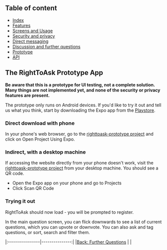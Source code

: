 ## Table of content
* [Index](https://righttoaskorg.github.io/righttoask-docs/index)
* [Features](https://righttoaskorg.github.io/righttoask-docs/Features)
* [Screens and Usage](https://righttoaskorg.github.io/righttoask-docs/ScreensAndUsage)
* [Security and privacy](https://righttoaskorg.github.io/righttoask-docs/SecurityAndPrivacy)
* [Direct messaging](https://righttoaskorg.github.io/righttoask-docs/DMs)
* [Discussion and further questions](https://righttoaskorg.github.io/righttoask-docs/DiscussionAndFurtherQuestions)
* [Prototype](https://righttoaskorg.github.io/righttoask-docs/Prototype)
* [API](https://righttoaskorg.github.io/righttoask-docs/API)

## The RightToAsk Prototype App

**Be aware that this is a prototype for UI testing, not a complete solution.  Many things are not implemented yet, and none of the security or privacy features are present.**

The prototype only runs on Android devices. 
If you'd like to try it out and tell us what you think, start by downloading the Expo app from the [Playstore](https://play.google.com/store/apps/details?id=host.exp.exponent).

### Direct download with phone
In your phone's web browser, go to the [righttoask-prototype project](https://expo.io/@vteague/projects/righttoask-prototype) and click on Open Project Using Expo.

### Indirect, with a desktop machine
If accessing the website directly from your phone doesn't work, visit the [righttoask-prototype project](https://expo.io/@vteague/projects/righttoask-prototype) from your desktop machine.  You should see a QR code.

- Open the Expo app on your phone and go to Projects
- Click Scan QR Code

### Trying it out

RightToAsk should now load - you will be prompted to register.

In the main question screen, you can flick downwards to see a list of current questions, which you can upvote or downvote.  You can also ask and tag questions, or sort, search and filter them.


|:----------------|---------------:|
|[Back: Further Questions](https://righttoaskorg.github.io/righttoask-docs/DiscussionAndFurtherQuestions)  |    |
